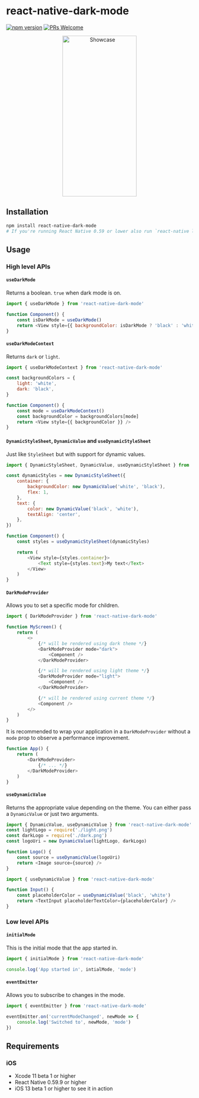 # react-native-dark-mode

[![npm version](https://img.shields.io/npm/v/react-native-dark-mode.svg)](https://www.npmjs.com/package/react-native-dark-mode)
[![PRs Welcome](https://img.shields.io/badge/PRs-welcome-brightgreen.svg)](http://makeapullrequest.com)

<p align="center"><img src="https://raw.githubusercontent.com/codemotionapps/react-native-dark-mode/master/showcase-ios.gif" alt="Showcase" width="200" height="433"></p>

## Installation

```sh
npm install react-native-dark-mode
# If you're running React Native 0.59 or lower also run `react-native link react-native-dark-mode`
```

## Usage

### High level APIs

#### `useDarkMode`

Returns a boolean. `true` when dark mode is on.

```javascript
import { useDarkMode } from 'react-native-dark-mode'

function Component() {
	const isDarkMode = useDarkMode()
	return <View style={{ backgroundColor: isDarkMode ? 'black' : 'white' }} />
}
```

#### `useDarkModeContext`

Returns `dark` or `light`.

```javascript
import { useDarkModeContext } from 'react-native-dark-mode'

const backgroundColors = {
	light: 'white',
	dark: 'black',
}

function Component() {
	const mode = useDarkModeContext()
	const backgroundColor = backgroundColors[mode]
	return <View style={{ backgroundColor }} />
}
```

#### `DynamicStyleSheet`, `DynamicValue` and `useDynamicStyleSheet`

Just like `StyleSheet` but with support for dynamic values.

```javascript
import { DynamicStyleSheet, DynamicValue, useDynamicStyleSheet } from 'react-native-dark-mode'

const dynamicStyles = new DynamicStyleSheet({
	container: {
		backgroundColor: new DynamicValue('white', 'black'),
		flex: 1,
	},
	text: {
		color: new DynamicValue('black', 'white'),
		textAlign: 'center',
	},
})

function Component() {
	const styles = useDynamicStyleSheet(dynamicStyles)

	return (
		<View style={styles.container}>
			<Text style={styles.text}>My text</Text>
		</View>
	)
}
```

#### `DarkModeProvider`

Allows you to set a specific mode for children.

```javascript
import { DarkModeProvider } from 'react-native-dark-mode'

function MyScreen() {
	return (
		<>
			{/* will be rendered using dark theme */}
			<DarkModeProvider mode="dark">
				<Component />
			</DarkModeProvider>

			{/* will be rendered using light theme */}
			<DarkModeProvider mode="light">
				<Component />
			</DarkModeProvider>

			{/* will be rendered using current theme */}
			<Component />
		</>
	)
}
```

It is recommended to wrap your application in a `DarkModeProvider` without a `mode` prop to observe a performance improvement.

```javascript
function App() {
	return (
		<DarkModeProvider>
			{/* ... */}
		</DarkModeProvider>
	)
}
```

#### `useDynamicValue`

Returns the appropriate value depending on the theme. You can either pass a `DynamicValue` or just two arguments.

```javascript
import { DynamicValue, useDynamicValue } from 'react-native-dark-mode'
const lightLogo = require('./light.png')
const darkLogo = require('./dark.png')
const logoUri = new DynamicValue(lightLogo, darkLogo)

function Logo() {
	const source = useDynamicValue(logoUri)
	return <Image source={source} />
}
```

```javascript
import { useDynamicValue } from 'react-native-dark-mode'

function Input() {
	const placeholderColor = useDynamicValue('black', 'white')
	return <TextInput placeholderTextColor={placeholderColor} />
}
```

### Low level APIs

#### `initialMode`

This is the initial mode that the app started in.

```javascript
import { initialMode } from 'react-native-dark-mode'

console.log('App started in', intialMode, 'mode')
```

#### `eventEmitter`

Allows you to subscribe to changes in the mode.

```javascript
import { eventEmitter } from 'react-native-dark-mode'

eventEmitter.on('currentModeChanged', newMode => {
	console.log('Switched to', newMode, 'mode')
})
```

## Requirements

### iOS

-   Xcode 11 beta 1 or higher
-   React Native 0.59.9 or higher
-   iOS 13 beta 1 or higher to see it in action
